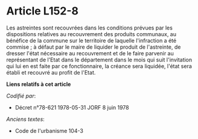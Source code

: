 # Article L152-8

Les astreintes sont recouvrées dans les conditions prévues par les dispositions relatives au recouvrement des produits
communaux, au bénéfice de la commune sur le territoire de laquelle l'infraction a été commise ; à défaut par le maire de
liquider le produit de l'astreinte, de dresser l'état nécessaire au recouvrement et de le faire parvenir au représentant de
l'Etat dans le département dans le mois qui suit l'invitation qui lui en est faite par ce fonctionnaire, la créance sera
liquidée, l'état sera établi et recouvré au profit de l'Etat.

**Liens relatifs à cet article**

_Codifié par_:

  - Décret n°78-621 1978-05-31 JORF 8 juin 1978

_Anciens textes_:

  - Code de l'urbanisme 104-3
